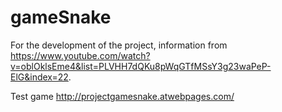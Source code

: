 # gameSnake

For the development of the project, information from https://www.youtube.com/watch?v=oblOklsEme4&list=PLVHH7dQKu8pWqGTfMSsY3g23waPeP-ElG&index=22.

Test game http://projectgamesnake.atwebpages.com/